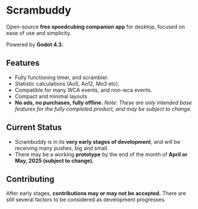 # Scrambuddy
Open-source **free speedcubing companion app** for desktop, focused on ease of use and simplicity.

Powered by **Godot 4.3.**

## Features
- Fully functioning timer, and scrambler.
- Statistic calculations (Ao5, Ao12, Mo3 etc).
- Compatible for many WCA events, and non-wca events.
- Compact and minimal layouts
- **No ads, no purchases, fully offline.**
*Note: These are only intended base features for the fully completed product, and may be subject to change.*

## Current Status
- Scrambuddy is in its **very early stages of development**, and will be receiving many pushes, big and small.
- There may be a working **prototype** by the end of the month of **April or May, 2025 (subject to change).**

## Contributing
After early stages, **contributions may or may not be accepted.** There are still several factors to be considered as development progresses.